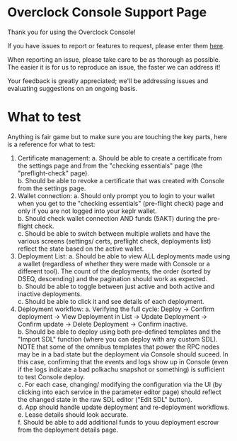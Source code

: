 # Overclock Console Support Page

Thank you for using the Overclock Console!

If you have issues to report or features to request,
please enter them [here](https://github.com/ovrclk/console-support/issues/new/choose).

When reporting an issue, please take care to be as thorough as possible.  The easier
it is for us to reproduce an issue, the faster we can address it!

Your feedback is greatly appreciated; we'll be addressing issues and evaluating
suggestions on an ongoing basis.


# What to test

Anything is fair game but to make sure you are touching the key parts, here is a reference for what to test:

1. Certificate management: 
   a. Should be able to create a certificate from the settings page and from the "checking essentials" page (the "preflight-check" page).<br>
   b. Should be able to revoke a certificate that was created with Console from the settings page.<br>
2. Wallet connection: 
   a. Should only prompt you to login to your wallet when you get to the "checking essentials" (pre-flight check) page and only if you are not logged into your keplr wallet.<br>
   b. Should check wallet connection AND funds (5AKT) during the pre-flight check.<br>
   c. Should be able to switch between multiple wallets and have the various screens (settings/ certs, preflight check, deployments list) reflect the state based on the active wallet.<br>
3. Deployment List:
   a. Should be able to view ALL deployments made using a wallet (regardless of whether they were made with Console or a different tool). The count of the deployments, the order (sorted by DSEQ, descending) and the pagination should work as expected.<br>
   b. Should be able to toggle between just active and both active and inactive deployments.<br>
   c. Should be able to click it and see details of each deployment.<br>
4. Deployment workflow:
   a. Verifying the full cycle: Deploy -> Confirm deployment -> View Deployment in List -> Update Deployment -> Confirm update -> Delete Deployment -> Confirm inactive.<br>
   b. Should be able to deploy using both pre-defined templates and the "Import SDL" function (where you can deploy with any custom SDL). NOTE that some of the omnibus templates that power the RPC nodes may be in a bad state but the deployment via Console should suceed. In this case, confirming that the events and logs show up in Console (even if the logs indicate a bad polkachu snapshot or something) is sufficient to test Console deploy.<br>
   c. For each case, changing/ modifying the configuration via the UI (by clicking into each service in the parameter editor page) should reflect the changed state in the raw SDL editor ("Edit SDL" button).<br>
   d. App should handle update deployment and re-deployment workflows.<br>
   e. Lease details should look accurate.<br>
   f. Should be able to add additional funds to youu deployment escrow from the deployment details page.<br>
   
